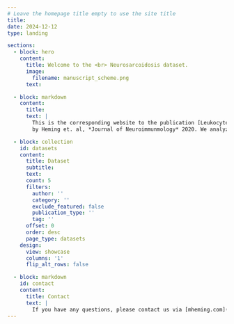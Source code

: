 ```yaml
---
# Leave the homepage title empty to use the site title
title:
date: 2024-12-12
type: landing

sections:
  - block: hero
    content:
      title: Welcome to the <br> Neurosarcoidosis dataset.
      image:
        filename: manuscript_scheme.png
      text:

  - block: markdown
    content:
      title:
      text: |
        This is the corresponding website to the publication [Leukocyte profiles in blood and CSF distinguish neurosarcoidosis from multiple sclerosis](https://doi.org/10.1016/j.jneuroim.2020.577171) 
        by Heming et. al, *Journal of Neuroimmunmology* 2020. We analyzed flow cytometry of blood and CSF from patients suffering from neurosarcoidosis and multiple sclerosis.

  - block: collection
    id: datasets
    content:
      title: Dataset
      subtitle:
      text:
      count: 5
      filters:
        author: ''
        category: ''
        exclude_featured: false
        publication_type: ''
        tag: ''
      offset: 0
      order: desc
      page_type: datasets
    design:
      view: showcase
      columns: '1'
      flip_alt_rows: false

  - block: markdown
    id: contact
    content:
      title: Contact
      text: |
        If you have any questions, please contact us via [mheming.com](https://www.mheming.com).
---
```

